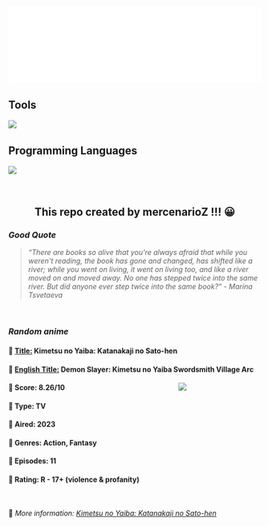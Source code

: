 
<img src="svg/nai.svg" />

<p>
  <h2>Tools</h2>
  <a href="https://skillicons.dev">
    <img src="https://skillicons.dev/icons?i=git,bash,vim,ubuntu,tensorflow,pytorch,docker,raspberrypi" />
  </a>

  <br />

  <h2>Programming Languages</h2>

  <a href="https://skillicons.dev">
    <img src="https://skillicons.dev/icons?i=python,c,cpp" />
  </a>
</p>

<br />

<h2 align="center">This repo created by mercenarioZ !!! 😀</h2>
<h3><i>Good Quote</i></h3>

<blockquote>
<i>
“There are books so alive that you're always afraid that while you weren't reading, the book has gone and changed, has shifted like a river; while you went on living, it went on living too, and like a river moved on and moved away. No one has stepped twice into the same river. But did anyone ever step twice into the same book?” - Marina Tsvetaeva
</i>
</blockquote>

<br />

<h3><i>Random anime</i></h3>

<h4>
  <strong>🥭 <u>Title:</u></strong> Kimetsu no Yaiba: Katanakaji no Sato-hen
</h4>

<h4>🌿 <u>English Title:</u> Demon Slayer: Kimetsu no Yaiba Swordsmith Village Arc</h4>

<img align="right" width="165" src=https://cdn.myanimelist.net/images/anime/1765/135099.jpg />

<h4>🌱 Score: 8.26/10</h4>

<h4>🌲 Type: TV</h4>

<h4>🌴 Aired: 2023</h4>

<h4>🌵 Genres: Action, Fantasy</h4>

<h4>🥑 Episodes: 11</h4>

<h4>🍏 Rating: R - 17+ (violence & profanity)</h4>

<br />

🍂 *More information: [Kimetsu no Yaiba: Katanakaji no Sato-hen](https://myanimelist.net/anime/51019/Kimetsu_no_Yaiba__Katanakaji_no_Sato-hen)*
    